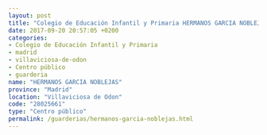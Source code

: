 ```yaml
---
layout: post
title: "Colegio de Educación Infantil y Primaria HERMANOS GARCIA NOBLEJAS"
date: 2017-09-20 20:57:05 +0200
categories:
- Colegio de Educación Infantil y Primaria
- madrid
- villaviciosa-de-odon
- Centro público
- guarderia
name: "HERMANOS GARCIA NOBLEJAS"
province: "Madrid"
location: "Villaviciosa de Odon"
code: "28025661"
type: "Centro público"
permalink: /guarderias/hermanos-garcia-noblejas.html
---
```

